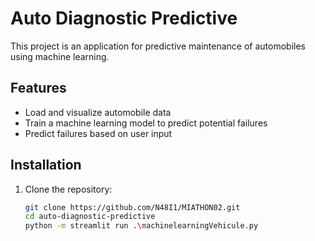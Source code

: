 # Auto Diagnostic Predictive

This project is an application for predictive maintenance of automobiles using machine learning.

## Features
- Load and visualize automobile data
- Train a machine learning model to predict potential failures
- Predict failures based on user input

## Installation
1. Clone the repository:
   ```bash
   git clone https://github.com/N48I1/MIATHON02.git
   cd auto-diagnostic-predictive
   python -m streamlit run .\machinelearningVehicule.py
